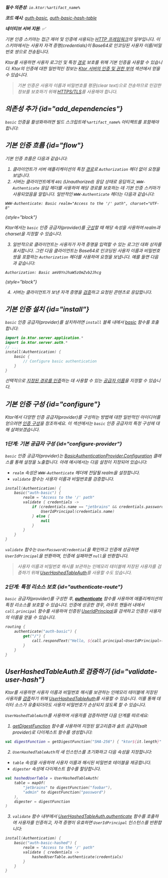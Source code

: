[//]: # (title: Ktor 서버의 기본 인증)

<show-structure for="chapter" depth="2"/>

<var name="artifact_name" value="ktor-server-auth"/>

<tldr>
<p>
<b>필수 의존성</b>: <code>io.ktor:%artifact_name%</code>
</p>
<p>
<b>코드 예시</b>: <a href="https://github.com/ktorio/ktor-documentation/tree/%ktor_version%/codeSnippets/snippets/auth-basic">auth-basic</a>, <a href="https://github.com/ktorio/ktor-documentation/tree/%ktor_version%/codeSnippets/snippets/auth-basic-hash-table">auth-basic-hash-table</a>
</p>
<p>
    <b><Links href="/ktor/server-native" summary="Ktor는 Kotlin/Native를 지원하며 추가 런타임이나 가상 머신 없이 서버를 실행할 수 있게 해줍니다.">네이티브 서버</Links> 지원</b>: ✅
</p>
</tldr>

기본 인증 스키마는 접근 제어 및 인증에 사용되는 [HTTP 프레임워크](https://developer.mozilla.org/en-US/Web/HTTP/Authentication)의 일부입니다. 이 스키마에서는 사용자 자격 증명(credentials)이 Base64로 인코딩된 사용자 이름/비밀번호 쌍으로 전송됩니다.

Ktor를 사용하면 사용자 로그인 및 특정 [경로](server-routing.md) 보호를 위해 기본 인증을 사용할 수 있습니다. Ktor의 인증에 대한 일반적인 정보는 [Ktor 서버의 인증 및 권한 부여](server-auth.md) 섹션에서 얻을 수 있습니다.

> 기본 인증은 사용자 이름과 비밀번호를 평문(clear text)으로 전송하므로 민감한 정보를 보호하기 위해 [HTTPS/TLS](server-ssl.md)를 사용해야 합니다.

## 의존성 추가 {id="add_dependencies"}
`basic` 인증을 활성화하려면 빌드 스크립트에 `%artifact_name%` 아티팩트를 포함해야 합니다:

<Tabs group="languages">
    <TabItem title="Gradle (Kotlin)" group-key="kotlin">
        <code-block lang="Kotlin" code="            implementation(&quot;io.ktor:%artifact_name%:$ktor_version&quot;)"/>
    </TabItem>
    <TabItem title="Gradle (Groovy)" group-key="groovy">
        <code-block lang="Groovy" code="            implementation &quot;io.ktor:%artifact_name%:$ktor_version&quot;"/>
    </TabItem>
    <TabItem title="Maven" group-key="maven">
        <code-block lang="XML" code="            &lt;dependency&gt;&#10;                &lt;groupId&gt;io.ktor&lt;/groupId&gt;&#10;                &lt;artifactId&gt;%artifact_name%-jvm&lt;/artifactId&gt;&#10;                &lt;version&gt;${ktor_version}&lt;/version&gt;&#10;            &lt;/dependency&gt;"/>
    </TabItem>
</Tabs>

## 기본 인증 흐름 {id="flow"}

기본 인증 흐름은 다음과 같습니다:

1.  클라이언트가 서버 애플리케이션의 특정 [경로](server-routing.md)로 `Authorization` 헤더 없이 요청을 보냅니다.
2.  서버는 클라이언트에게 `401` (Unauthorized) 응답 상태로 응답하고, `WWW-Authenticate` 응답 헤더를 사용하여 해당 경로를 보호하는 데 기본 인증 스키마가 사용되었음을 알립니다. 일반적인 `WWW-Authenticate` 헤더는 다음과 같습니다:
   
   ```
   WWW-Authenticate: Basic realm="Access to the '/' path", charset="UTF-8"
   ```
   {style="block"}
   
   Ktor에서는 `basic` 인증 공급자(provider)를 [구성](#configure-provider)할 때 해당 속성을 사용하여 realm과 charset을 지정할 수 있습니다.

3.  일반적으로 클라이언트는 사용자가 자격 증명을 입력할 수 있는 로그인 대화 상자를 표시합니다. 그런 다음 클라이언트는 Base64로 인코딩된 사용자 이름과 비밀번호 쌍을 포함하는 `Authorization` 헤더를 사용하여 요청을 보냅니다. 예를 들면 다음과 같습니다:
   
   ```
   Authorization: Basic amV0YnJhaW5zOmZvb2Jhcg
   ```
   {style="block"}

4.  서버는 클라이언트가 보낸 자격 증명을 [검증](#configure-provider)하고 요청된 콘텐츠로 응답합니다.

## 기본 인증 설치 {id="install"}
`basic` 인증 공급자(provider)를 설치하려면 `install` 블록 내에서 [basic](https://api.ktor.io/ktor-server/ktor-server-plugins/ktor-server-auth/io.ktor.server.auth/basic.html) 함수를 호출합니다:

```kotlin
import io.ktor.server.application.*
import io.ktor.server.auth.*
// ...
install(Authentication) {
    basic {
        // Configure basic authentication
    }
}
```

선택적으로 [지정된 경로를 인증](#authenticate-route)하는 데 사용할 수 있는 [공급자 이름](server-auth.md#provider-name)을 지정할 수 있습니다.

## 기본 인증 구성 {id="configure"}

Ktor에서 다양한 인증 공급자(provider)를 구성하는 방법에 대한 일반적인 아이디어를 얻으려면 [인증 구성](server-auth.md#configure)을 참조하세요. 이 섹션에서는 `basic` 인증 공급자의 특정 구성에 대해 살펴보겠습니다.

### 1단계: 기본 공급자 구성 {id="configure-provider"}

`basic` 인증 공급자(provider)는 [BasicAuthenticationProvider.Configuration](https://api.ktor.io/ktor-server/ktor-server-plugins/ktor-server-auth/io.ktor.server.auth/-basic-authentication-provider/-config/index.html) 클래스를 통해 설정을 노출합니다. 아래 예시에서는 다음 설정이 지정되어 있습니다:
*   `realm` 속성은 `WWW-Authenticate` 헤더에 전달될 realm을 설정합니다.
*   `validate` 함수는 사용자 이름과 비밀번호를 검증합니다.

```kotlin
install(Authentication) {
    basic("auth-basic") {
        realm = "Access to the '/' path"
        validate { credentials ->
            if (credentials.name == "jetbrains" && credentials.password == "foobar") {
                UserIdPrincipal(credentials.name)
            } else {
                null
            }
        }
    }
}
```
   
`validate` 함수는 `UserPasswordCredential`을 확인하고 인증에 성공하면 `UserIdPrincipal`을 반환하며, 인증에 실패하면 `null`을 반환합니다.
> 사용자 이름과 비밀번호 해시를 보관하는 인메모리 테이블에 저장된 사용자를 검증하기 위해 [UserHashedTableAuth](#validate-user-hash)를 사용할 수도 있습니다.

### 2단계: 특정 리소스 보호 {id="authenticate-route"}

`basic` 공급자(provider)를 구성한 후, **[authenticate](server-auth.md#authenticate-route)** 함수를 사용하여 애플리케이션의 특정 리소스를 보호할 수 있습니다. 인증에 성공한 경우, 라우트 핸들러 내에서 `call.principal` 함수를 사용하여 인증된 [UserIdPrincipal](https://api.ktor.io/ktor-server/ktor-server-plugins/ktor-server-auth/io.ktor.server.auth/-user-id-principal/index.html)을 검색하고 인증된 사용자의 이름을 얻을 수 있습니다.

```kotlin
routing {
    authenticate("auth-basic") {
        get("/") {
            call.respondText("Hello, ${call.principal<UserIdPrincipal>()?.name}!")
        }
    }
}
```

## UserHashedTableAuth로 검증하기 {id="validate-user-hash"}

Ktor를 사용하면 사용자 이름과 비밀번호 해시를 보관하는 인메모리 테이블에 저장된 사용자를 [검증](#configure-provider)하기 위해 [UserHashedTableAuth](#validate-user-hash)를 사용할 수 있습니다. 이를 통해 데이터 소스가 유출되더라도 사용자 비밀번호가 손상되지 않도록 할 수 있습니다.

`UserHashedTableAuth`를 사용하여 사용자를 검증하려면 다음 단계를 따르세요:

1.  [getDigestFunction](https://api.ktor.io/ktor-utils/io.ktor.util/get-digest-function.html) 함수를 사용하여 지정된 알고리즘과 솔트 공급자(salt provider)로 다이제스트 함수를 생성합니다:
   
   ```kotlin
   val digestFunction = getDigestFunction("SHA-256") { "ktor${it.length}" }
   ```

2.  `UserHashedTableAuth`의 새 인스턴스를 초기화하고 다음 속성을 지정합니다:
   *   `table` 속성을 사용하여 사용자 이름과 해시된 비밀번호 테이블을 제공합니다.
   *   `digester` 속성에 다이제스트 함수를 할당합니다.
   
   ```kotlin
   val hashedUserTable = UserHashedTableAuth(
       table = mapOf(
           "jetbrains" to digestFunction("foobar"),
           "admin" to digestFunction("password")
       ),
       digester = digestFunction
   )
   ```
   
3.  `validate` 함수 내부에서 [UserHashedTableAuth.authenticate](https://api.ktor.io/ktor-server/ktor-server-plugins/ktor-server-auth/io.ktor.server.auth/-user-hashed-table-auth/authenticate.html) 함수를 호출하여 사용자를 인증하고, 자격 증명이 유효하면 `UserIdPrincipal` 인스턴스를 반환합니다:

   ```kotlin
   install(Authentication) {
       basic("auth-basic-hashed") {
           realm = "Access to the '/' path"
           validate { credentials ->
               hashedUserTable.authenticate(credentials)
           }
       }
   }